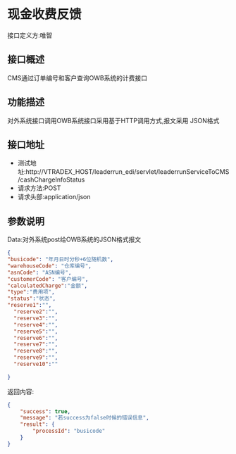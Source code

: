 # 现金收费反馈

接口定义方:唯智

## 接口概述

  CMS通过订单编号和客户查询OWB系统的计费接口
  
## 功能描述

  对外系统接口调用OWB系统接口采用基于HTTP调用方式,报文采用 JSON格式

## 接口地址  
  
  * 测试地址:http://VTRADEX_HOST/leaderrun_edi/servlet/leaderrunServiceToCMS/cashChargeInfoStatus
  * 请求方法:POST
  * 请求头部:application/json
  
## 参数说明
  
  Data:对外系统post给OWB系统的JSON格式报文
  
  ```json
{
  "busicode": "年月日时分秒+6位随机数",   
  "warehouseCode": "仓库编号",
  "asnCode": "ASN编号",
  "customerCode": "客户编号",
  "calculatedCharge":"金额",
  "type":"费用项",
  "status":"状态",
  "reserve1":"",
	"reserve2":"",
	"reserve3":"",
	"reserve4":"",
	"reserve5":"",
	"reserve6":"",
	"reserve7":"",
	"reserve8":"",
	"reserve9":"",
	"reserve10":""
	
}
```
  
返回内容:
```json
{
    "success": true,
    "message": "若success为false时候的错误信息",
    "result": {
        "processId": "busicode"
    }
}
```
